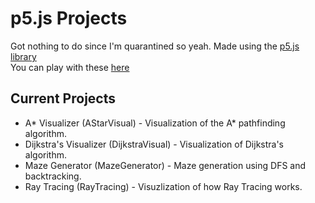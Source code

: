 # p5.js Projects
Got nothing to do since I'm quarantined so yeah. Made using the [p5.js library](https://www.p5js.org)  
You can play with these [here](https://vspecky.github.io/BrowserCanvasProjects/index.html)
## Current Projects
- A* Visualizer (AStarVisual) - Visualization of the A* pathfinding algorithm.
- Dijkstra's Visualizer (DijkstraVisual) - Visualization of Dijkstra's algorithm.
- Maze Generator (MazeGenerator) - Maze generation using DFS and backtracking.
- Ray Tracing (RayTracing) - Visuzlization of how Ray Tracing works.